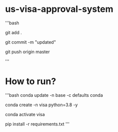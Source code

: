 # us-visa-approval-system

'''bash

git add .

git commit -m "updated"

git push origin master

'''

# How to run?

'''bash
conda update -n base -c defaults conda

conda create -n visa python=3.8 -y

conda activate visa

pip install -r requirements.txt
'''